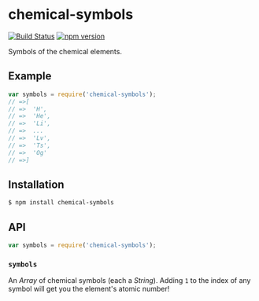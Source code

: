 # chemical-symbols

[![Build Status](https://img.shields.io/travis/KenanY/chemical-symbols.svg)](https://travis-ci.org/KenanY/chemical-symbols)
[![npm version](https://img.shields.io/npm/v/chemical-symbols.svg?colorB=4c1)](https://www.npmjs.com/package/chemical-symbols)

Symbols of the chemical elements.

## Example

``` javascript
var symbols = require('chemical-symbols');
// =>[
// =>  'H',
// =>  'He',
// =>  'Li',
// =>  ...
// =>  'Lv',
// =>  'Ts',
// =>  'Og'
// =>]
```

## Installation

``` bash
$ npm install chemical-symbols
```

## API

``` javascript
var symbols = require('chemical-symbols');
```

### `symbols`

An _Array_ of chemical symbols (each a _String_). Adding `1` to the index of any
symbol will get you the element's atomic number!